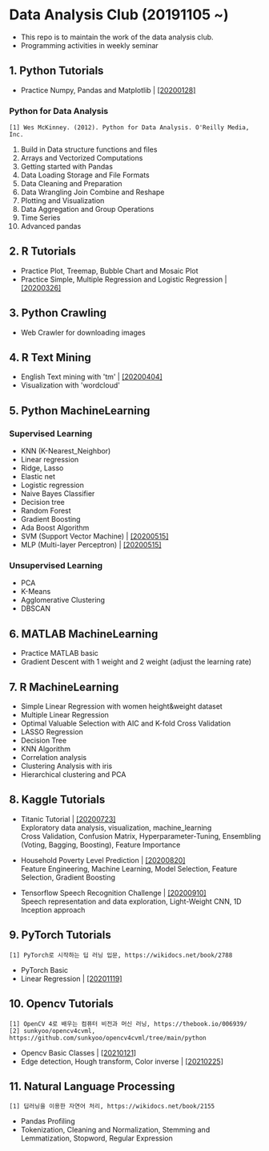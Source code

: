 # Data Analysis Club (20191105 ~)
- This repo is to maintain the work of the data analysis club.
- Programming activities in weekly seminar

## 1. Python Tutorials
- Practice Numpy, Pandas and Matplotlib | [[20200128]](https://github.com/OH-Seoyoung/Data_Analysis_Club/blob/master/Presentation/1.%2020200128.pdf)  
### Python for Data Analysis  
```
[1] Wes McKinney. (2012). Python for Data Analysis. O'Reilly Media, Inc.
```

1. Build in Data structure functions and files  
2. Arrays and Vectorized Computations  
3. Getting started with Pandas  
4. Data Loading Storage and File Formats
5. Data Cleaning and Preparation
6. Data Wrangling Join Combine and Reshape  
7. Plotting and Visualization  
8. Data Aggregation and Group Operations  
9. Time Series  
10. Advanced pandas  

## 2. R Tutorials
- Practice Plot, Treemap, Bubble Chart and Mosaic Plot
- Practice Simple, Multiple Regression and Logistic Regression | [[20200326]](https://github.com/OH-Seoyoung/Data_Analysis_Club/blob/master/Presentation/2.%2020200326.pdf)

## 3. Python Crawling
- Web Crawler for downloading images

## 4. R Text Mining
- English Text mining with 'tm' | [[20200404]](https://github.com/OH-Seoyoung/Data_Analysis_Club/blob/master/Presentation/3.%2020200404.pdf)
- Visualization with 'wordcloud'

## 5. Python MachineLearning
### Supervised Learning
- KNN (K-Nearest_Neighbor)
- Linear regression
- Ridge, Lasso
- Elastic net
- Logistic regression
- Naive Bayes Classifier
- Decision tree
- Random Forest
- Gradient Boosting
- Ada Boost Algorithm
- SVM (Support Vector Machine) | [[20200515]](https://github.com/OH-Seoyoung/Data_Analysis_Club/blob/master/Presentation/4.%2020200515.pdf)
- MLP (Multi-layer Perceptron) | [[20200515]](https://github.com/OH-Seoyoung/Data_Analysis_Club/blob/master/Presentation/4.%2020200515.pdf)

### Unsupervised Learning
- PCA
- K-Means
- Agglomerative Clustering
- DBSCAN

## 6. MATLAB MachineLearning
- Practice MATLAB basic
- Gradient Descent with 1 weight and 2 weight (adjust the learning rate)

## 7. R MachineLearning
- Simple Linear Regression with women height&weight dataset
- Multiple Linear Regression
- Optimal Valuable Selection with AIC and K-fold Cross Validation
- LASSO Regression
- Decision Tree
- KNN Algorithm
- Correlation analysis
- Clustering Analysis with iris
- Hierarchical clustering and PCA

## 8. Kaggle Tutorials
- Titanic Tutorial | [[20200723]](https://github.com/OH-Seoyoung/Data_Analysis_Club/blob/master/Presentation/5.%2020200723.pdf)  
    Exploratory data analysis, visualization, machine_learning  
    Cross Validation, Confusion Matrix, Hyperparameter-Tuning, Ensembling (Voting, Bagging, Boosting), Feature Importance  
    
- Household Poverty Level Prediction | [[20200820]](https://github.com/OH-Seoyoung/Data_Analysis_Club/blob/master/8.%20Kaggle_Tutorials/2_Household_Poverty_Level_Prediction.ipynb)  
    Feature Engineering, Machine Learning, Model Selection, Feature Selection, Gradient Boosting
    
- Tensorflow Speech Recognition Challenge | [[20200910]](https://github.com/OH-Seoyoung/Data_Analysis_Club/blob/master/Presentation/6.%2020200910.pdf)  
    Speech representation and data exploration, Light-Weight CNN, 1D Inception approach  
    
    
## 9. PyTorch Tutorials  
```
[1] PyTorch로 시작하는 딥 러닝 입문, https://wikidocs.net/book/2788
```
- PyTorch Basic
- Linear Regression | [[20201119]](https://github.com/OH-Seoyoung/Data_Analysis_Club/blob/master/Presentation/7.%2020201119.pdf)
    
## 10. Opencv Tutorials
```
[1] OpenCV 4로 배우는 컴퓨터 비전과 머신 러닝, https://thebook.io/006939/
[2] sunkyoo/opencv4cvml, https://github.com/sunkyoo/opencv4cvml/tree/main/python
```
- Opencv Basic Classes | [[20210121]](https://github.com/OH-Seoyoung/Data_Analysis_Club/blob/master/Presentation/9.%2020210121.pdf)  
- Edge detection, Hough transform, Color inverse | [[20210225]](https://github.com/OH-Seoyoung/Data_Analysis_Club/blob/master/Presentation/10.%2020210225.pdf)

## 11. Natural Language Processing
```
[1] 딥러닝을 이용한 자연어 처리, https://wikidocs.net/book/2155
```
- Pandas Profiling
- Tokenization, Cleaning and  Normalization, Stemming and Lemmatization, Stopword, Regular Expression
